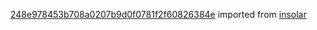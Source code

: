 [248e978453b708a0207b9d0f0781f2f60826384e](https://github.com/insolar/insolar/commit/248e978453b708a0207b9d0f0781f2f60826384e) imported from [insolar](https://github.com/insolar/insolar)
